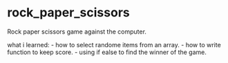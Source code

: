 # rock_paper_scissors

Rock paper scissors game against the computer.

what i learned:
	- how to select randome items from an array.
	- how to write function to keep score.
	- using if ealse to find the winner of the game.